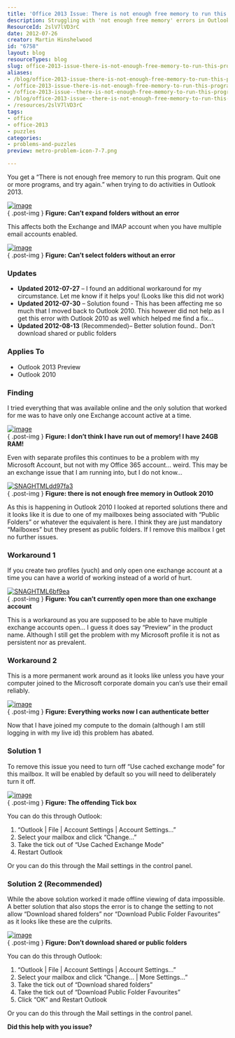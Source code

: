 ```yaml
---
title: 'Office 2013 Issue: There is not enough free memory to run this program in Outlook 2013'
description: Struggling with 'not enough free memory' errors in Outlook 2013? Discover effective workarounds and solutions to enhance your email experience!
ResourceId: 2slV7lVD3rC
date: 2012-07-26
creator: Martin Hinshelwood
id: "6758"
layout: blog
resourceTypes: blog
slug: office-2013-issue-there-is-not-enough-free-memory-to-run-this-program-in-outlook-2013
aliases:
- /blog/office-2013-issue-there-is-not-enough-free-memory-to-run-this-program-in-outlook-2013
- /office-2013-issue-there-is-not-enough-free-memory-to-run-this-program-in-outlook-2013
- /office-2013-issue--there-is-not-enough-free-memory-to-run-this-program-in-outlook-2013
- /blog/office-2013-issue--there-is-not-enough-free-memory-to-run-this-program-in-outlook-2013
- /resources/2slV7lVD3rC
tags:
- office
- office-2013
- puzzles
categories:
- problems-and-puzzles
preview: metro-problem-icon-7-7.png

---
```

You get a “There is not enough free memory to run this program. Quit one or more programs, and try again.” when trying to do activities in Outlook 2013.

[![image](images/image_thumb38-1-1.png "image")](http://blog.hinshelwood.com/files/2012/07/image38.png)  
{ .post-img }
**Figure: Can’t expand folders without an error**

This affects both the Exchange and IMAP account when you have multiple email accounts enabled.

[![image](images/image_thumb39-2-2.png "image")](http://blog.hinshelwood.com/files/2012/07/image39.png)  
{ .post-img }
**Figure: Can’t select folders without an error**

### Updates

- **Updated 2012-07-27** – I found an additional workaround for my circumstance. Let me know if it helps you! (Looks like this did not work)
- **Updated 2012-07-30** – Solution found - This has been affecting me so much that I moved back to Outlook 2010. This however did not help as I get this error with Outlook 2010 as well which helped me find a fix…
- **Updated 2012-08-13** (Recommended)– Better solution found.. Don’t download shared or public folders

### Applies To

- Outlook 2013 Preview
- Outlook 2010

### Finding

I tried everything that was available online and the only solution that worked for me was to have only one Exchange account active at a time.

[![image](images/image_thumb40-3-3.png "image")](http://blog.hinshelwood.com/files/2012/07/image40.png)  
{ .post-img }
**Figure: I don’t think I have run out of memory! I have 24GB RAM!**

Even with separate profiles this continues to be a problem with my Microsoft Account, but not with my Office 365 account… weird. This may be an exchange issue that I am running into, but I do not know…

[![SNAGHTMLdd97fa3](images/SNAGHTMLdd97fa3_thumb-9-9.png "SNAGHTMLdd97fa3")](http://blog.hinshelwood.com/files/2012/07/SNAGHTMLdd97fa3.png)  
{ .post-img }
**Figure: there is not enough free memory in Outlook 2010**

As this is happening in Outlook 2010 I looked at reported solutions there and it looks like it is due to one of my mailboxes being associated with “Public Folders” or whatever the equivalent is here. I think they are just mandatory “Mailboxes” but they present as public folders. If I remove this mailbox I get no further issues.

### Workaround 1

If you create two profiles (yuch) and only open one exchange account at a time you can have a world of working instead of a world of hurt.

[![SNAGHTML6bf9ea](images/SNAGHTML6bf9ea_thumb-8-8.png "SNAGHTML6bf9ea")](http://blog.hinshelwood.com/files/2012/07/SNAGHTML6bf9ea.png)  
{ .post-img }
**Figure: You can’t currently open more than one exchange account**

This is a workaround as you are supposed to be able to have multiple exchange accounts open… I guess it does say “Preview” in the product name. Although I still get the problem with my Microsoft profile it is not as persistent nor as prevalent.

### Workaround 2

This is a more permanent work around as it looks like unless you have your computer joined to the Microsoft corporate domain you can’s use their email reliably.

[![image](images/image_thumb42-4-4.png "image")](http://blog.hinshelwood.com/files/2012/07/image42.png)  
{ .post-img }
**Figure: Everything works now I can authenticate better**

Now that I have joined my compute to the domain (although I am still logging in with my live id) this problem has abated.

### Solution 1

To remove this issue you need to turn off “Use cached exchange mode” for this mailbox. It will be enabled by default so you will need to deliberately turn it off.

[![image](images/image_thumb43-5-5.png "image")](http://blog.hinshelwood.com/files/2012/07/image43.png)  
{ .post-img }
**Figure: The offending Tick box**

You can do this through Outlook:

1. “Outlook | File | Account Settings | Account Settings…”
2. Select your mailbox and click “Change…”
3. Take the tick out of “Use Cached Exchange Mode”
4. Restart Outlook

Or you can do this through the Mail settings in the control panel.

### Solution 2 (Recommended)

While the above solution worked it made offline viewing of data impossible. A better solution that also stops the error is to change the setting to not allow “Download shared folders” nor “Download Public Folder Favourites” as it looks like these are the culprits.

[![image](images/image_thumb46-6-6.png "image")](http://blog.hinshelwood.com/files/2012/08/image46.png)  
{ .post-img }
**Figure: Don’t download shared or public folders**

You can do this through Outlook:

1. “Outlook | File | Account Settings | Account Settings…”
2. Select your mailbox and click “Change… | More Settings…”
3. Take the tick out of “Download shared folders”
4. Take the tick out of “Download Public Folder Favourites”
5. Click “OK” and Restart Outlook

Or you can do this through the Mail settings in the control panel.

**Did this help with you issue?**
